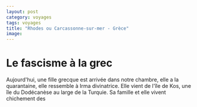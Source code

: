 ```yaml
---
layout: post 
category: voyages
tags: voyages
title: "Rhodes ou Carcassonne-sur-mer - Grèce"
image: 
---
```




<!--more-->

# Le fascisme à la grec

Aujourd'hui, une fille grecque est arrivée dans notre chambre, elle a la quarantaine, elle ressemble à Irma divinatrice. Elle vient de l'île de Kos, une île du Dodécanèse au large de la Turquie. Sa famille et elle vivent chichement des 